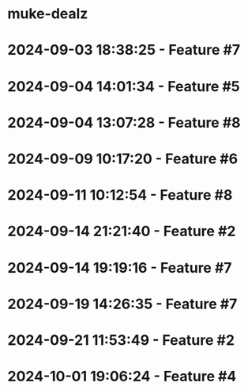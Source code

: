 ﻿# muke-dealz
# 2024-09-03 18:38:25 - Feature #7
# 2024-09-04 14:01:34 - Feature #5
# 2024-09-04 13:07:28 - Feature #8
# 2024-09-09 10:17:20 - Feature #6
# 2024-09-11 10:12:54 - Feature #8
# 2024-09-14 21:21:40 - Feature #2
# 2024-09-14 19:19:16 - Feature #7
# 2024-09-19 14:26:35 - Feature #7
# 2024-09-21 11:53:49 - Feature #2
# 2024-10-01 19:06:24 - Feature #4
